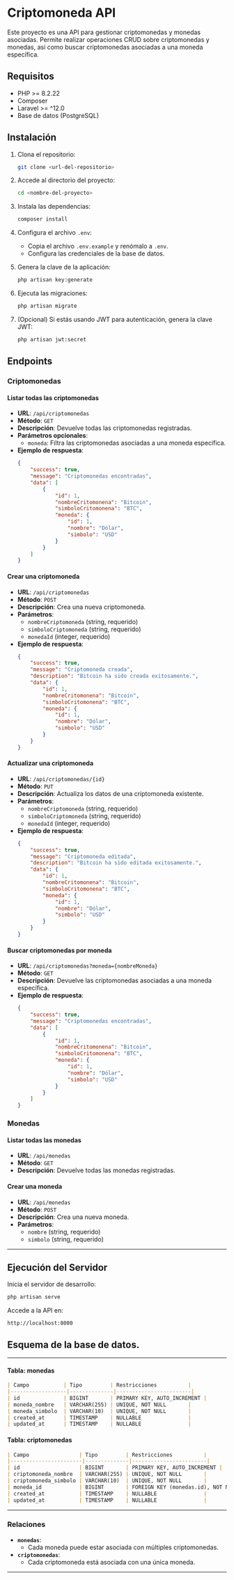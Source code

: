 # Criptomoneda API

Este proyecto es una API para gestionar criptomonedas y monedas asociadas. Permite realizar operaciones CRUD sobre criptomonedas y monedas, así como buscar criptomonedas asociadas a una moneda específica.

## Requisitos

- PHP >= 8.2.22
- Composer
- Laravel >= ^12.0
- Base de datos (PostgreSQL)

## Instalación

1. Clona el repositorio:
   ```bash
   git clone <url-del-repositorio>
   ```

2. Accede al directorio del proyecto:
   ```bash
   cd <nombre-del-proyecto>
   ```

3. Instala las dependencias:
   ```bash
   composer install
   ```

4. Configura el archivo `.env`:
   - Copia el archivo `.env.example` y renómalo a `.env`.
   - Configura las credenciales de la base de datos.

5. Genera la clave de la aplicación:
   ```bash
   php artisan key:generate
   ```

6. Ejecuta las migraciones:
   ```bash
   php artisan migrate
   ```

7. (Opcional) Si estás usando JWT para autenticación, genera la clave JWT:
   ```bash
   php artisan jwt:secret
   ```

## Endpoints

### **Criptomonedas**

#### Listar todas las criptomonedas
- **URL**: `/api/criptomonedas`
- **Método**: `GET`
- **Descripción**: Devuelve todas las criptomonedas registradas.
- **Parámetros opcionales**:
  - `moneda`: Filtra las criptomonedas asociadas a una moneda específica.
- **Ejemplo de respuesta**:
  ```json
  {
      "success": true,
      "message": "Criptomonedas encontradas",
      "data": [
          {
              "id": 1,
              "nombreCritomonena": "Bitcoin",
              "simboloCritomonena": "BTC",
              "moneda": {
                  "id": 1,
                  "nombre": "Dólar",
                  "simbolo": "USD"
              }
          }
      ]
  }
  ```

#### Crear una criptomoneda
- **URL**: `/api/criptomonedas`
- **Método**: `POST`
- **Descripción**: Crea una nueva criptomoneda.
- **Parámetros**:
  - `nombreCriptomoneda` (string, requerido)
  - `simboloCriptomoneda` (string, requerido)
  - `monedaId` (integer, requerido)
- **Ejemplo de respuesta**:
  ```json
  {
      "success": true,
      "message": "Criptomoneda creada",
      "description": "Bitcoin ha sido creada exitosamente.",
      "data": {
          "id": 1,
          "nombreCritomonena": "Bitcoin",
          "simboloCritomonena": "BTC",
          "moneda": {
              "id": 1,
              "nombre": "Dólar",
              "simbolo": "USD"
          }
      }
  }
  ```

#### Actualizar una criptomoneda
- **URL**: `/api/criptomonedas/{id}`
- **Método**: `PUT`
- **Descripción**: Actualiza los datos de una criptomoneda existente.
- **Parámetros**:
  - `nombreCriptomoneda` (string, requerido)
  - `simboloCriptomoneda` (string, requerido)
  - `monedaId` (integer, requerido)
- **Ejemplo de respuesta**:
  ```json
  {
      "success": true,
      "message": "Criptomoneda editada",
      "description": "Bitcoin ha sido editada exitosamente.",
      "data": {
          "id": 1,
          "nombreCritomonena": "Bitcoin",
          "simboloCritomonena": "BTC",
          "moneda": {
              "id": 1,
              "nombre": "Dólar",
              "simbolo": "USD"
          }
      }
  }
  ```

#### Buscar criptomonedas por moneda
- **URL**: `/api/criptomonedas?moneda={nombreMoneda}`
- **Método**: `GET`
- **Descripción**: Devuelve las criptomonedas asociadas a una moneda específica.
- **Ejemplo de respuesta**:
  ```json
  {
      "success": true,
      "message": "Criptomonedas encontradas",
      "data": [
          {
              "id": 1,
              "nombreCritomonena": "Bitcoin",
              "simboloCritomonena": "BTC",
              "moneda": {
                  "id": 1,
                  "nombre": "Dólar",
                  "simbolo": "USD"
              }
          }
      ]
  }
  ```

### **Monedas**

#### Listar todas las monedas
- **URL**: `/api/monedas`
- **Método**: `GET`
- **Descripción**: Devuelve todas las monedas registradas.

#### Crear una moneda
- **URL**: `/api/monedas`
- **Método**: `POST`
- **Descripción**: Crea una nueva moneda.
- **Parámetros**:
  - `nombre` (string, requerido)
  - `simbolo` (string, requerido)

---

## Ejecución del Servidor

Inicia el servidor de desarrollo:
```bash
php artisan serve
```

Accede a la API en:
```
http://localhost:8000
```

## Esquema de la base de datos.

---

#### **Tabla: monedas**
```markdown
| Campo           | Tipo         | Restricciones          |
|------------------|--------------|------------------------|
| id              | BIGINT       | PRIMARY KEY, AUTO_INCREMENT |
| moneda_nombre   | VARCHAR(255) | UNIQUE, NOT NULL       |
| moneda_simbolo  | VARCHAR(10)  | UNIQUE, NOT NULL       |
| created_at      | TIMESTAMP    | NULLABLE               |
| updated_at      | TIMESTAMP    | NULLABLE               |
```

#### **Tabla: criptomonedas**
```markdown
| Campo                | Tipo         | Restricciones          |
|-----------------------|--------------|------------------------|
| id                   | BIGINT       | PRIMARY KEY, AUTO_INCREMENT |
| criptomoneda_nombre  | VARCHAR(255) | UNIQUE, NOT NULL       |
| criptomoneda_simbolo | VARCHAR(10)  | UNIQUE, NOT NULL       |
| moneda_id            | BIGINT       | FOREIGN KEY (monedas.id), NOT NULL |
| created_at           | TIMESTAMP    | NULLABLE               |
| updated_at           | TIMESTAMP    | NULLABLE               |
```

---

### **Relaciones**
- **`monedas`**:
  - Cada moneda puede estar asociada con múltiples criptomonedas.
- **`criptomonedas`**:
  - Cada criptomoneda está asociada con una única moneda.

---